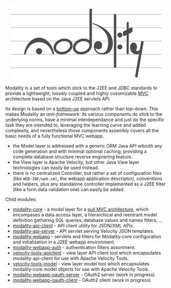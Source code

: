 <p align="center">
  <img src="https://raw.githubusercontent.com/arkanovicz/modality/master/src/site/modality.png" title="Modality">
</p>

Modality is a set of tools which stick to the J2EE and JDBC standards to provide a lightweight, loosely coupled and highly cusomizable [MVC](https://en.wikipedia.org/wiki/Model%E2%80%93view%E2%80%93controller) architecture based on the Java J2EE servlets API.

Its design is based on a [bottom-up](https://en.wikipedia.org/wiki/Top-down_and_bottom-up_design) approach rather than top-down. This makes Modality an *anti-framework*: its various components do stick to the underlying norms, have a minimal interdependance and just do the specific task they are intended to, leveraging the learning curve and added complexity, and nevertheless those components assembly covers all the basic needs of a fully functional MVC webapp.

+ the Model layer is addressed with a generic ORM Java API witouth any code generation and with minimal optional caching, providing a complete database structure reverse enginering feature.
+ the View layer is Apache Velocity, but other Java View layer technologies can easily be used instead.
+ there is no centralized Controller, but rather a set of configuration files (like `WEB-INF/web.xml`, the webapp application descriptor), conventions and helpers, plus any standalone controller implemented as a J2EE filter (like a form data validation one) can easily be added.

Child modules:

+ [modality-core](modality-core) - a model layer for a [pull MVC architecture](https://en.wikipedia.org/wiki/Web_framework#Push-based_vs._pull-based), which encompases a data access layer, a hierarchical and reentrant model definition gathering SQL queries, database values and names filters, ...
+ [modality-api-client](modality-api-client) - API client utility for JSON/XML APIs.
+ [modality-api-server](modality-api-server) - API servlet serving Velocity JSON templates.
+ [modality-webapp](modality-webapp) - servlets and filters for Modality-core configuration and initialization in a J2EE webapp environment.
+ [modality-webapp-auth](modality-webapp-auth) - authentication filters assortment.
+ [velocity-tools-apiclient](velocity-tools-apiclient) - view layer API client tool which encapsulates modality-api-client for use with Apache Velocity Tools.
+ [velocity-tools-model](velocity-tools-model) - view layer model tool which encapsulates modality-core model objects for use with Apache Velocity Tools.
+ [modality-webapp-oauth-server](modality-webapp-oauth-server) - OAuth2 server (work in progress)
+ [modality-webapp-oauth-client](modality-webapp-oauth-server) - OAuth2 client (work in progress)
